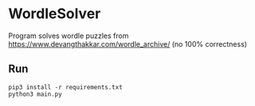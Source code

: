 # WordleSolver
Program solves wordle puzzles from https://www.devangthakkar.com/wordle_archive/ (no 100% correctness)

## Run
    pip3 install -r requirements.txt
    python3 main.py
    


